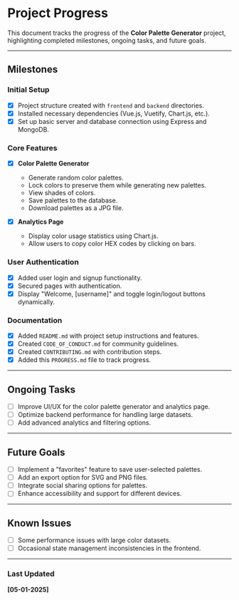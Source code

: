 # Project Progress

This document tracks the progress of the **Color Palette Generator** project, highlighting completed milestones, ongoing tasks, and future goals.

---

## Milestones

### Initial Setup
- [x] Project structure created with `frontend` and `backend` directories.
- [x] Installed necessary dependencies (Vue.js, Vuetify, Chart.js, etc.).
- [x] Set up basic server and database connection using Express and MongoDB.

### Core Features
- [x] **Color Palette Generator**
  - Generate random color palettes.
  - Lock colors to preserve them while generating new palettes.
  - View shades of colors.
  - Save palettes to the database.
  - Download palettes as a JPG file.

- [x] **Analytics Page**
  - Display color usage statistics using Chart.js.
  - Allow users to copy color HEX codes by clicking on bars.

### User Authentication
- [x] Added user login and signup functionality.
- [x] Secured pages with authentication.
- [x] Display "Welcome, [username]" and toggle login/logout buttons dynamically.

### Documentation
- [x] Added `README.md` with project setup instructions and features.
- [x] Created `CODE_OF_CONDUCT.md` for community guidelines.
- [x] Created `CONTRIBUTING.md` with contribution steps.
- [x] Added this `PROGRESS.md` file to track progress.

---

## Ongoing Tasks
- [ ] Improve UI/UX for the color palette generator and analytics page.
- [ ] Optimize backend performance for handling large datasets.
- [ ] Add advanced analytics and filtering options.

---

## Future Goals
- [ ] Implement a "favorites" feature to save user-selected palettes.
- [ ] Add an export option for SVG and PNG files.
- [ ] Integrate social sharing options for palettes.
- [ ] Enhance accessibility and support for different devices.

---

## Known Issues
- [ ] Some performance issues with large color datasets.
- [ ] Occasional state management inconsistencies in the frontend.

---

### Last Updated
**[05-01-2025]**
